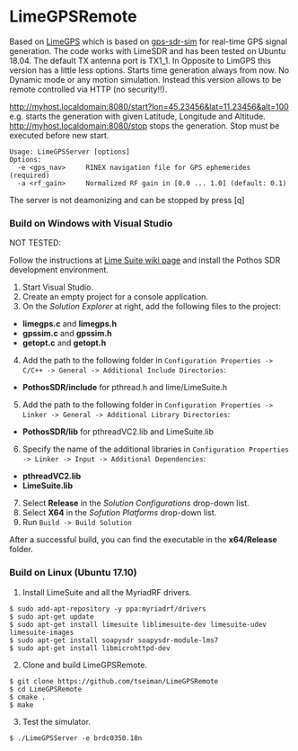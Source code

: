 # LimeGPSRemote

Based on [LimeGPS](https://github.com/osqzss/LimeGPS) which is based on [gps-sdr-sim](https://github.com/osqzss/gps-sdr-sim) for real-time GPS signal generation.
The code works with LimeSDR and has been tested on Ubuntu 18.04. The default TX antenna port is TX1_1. In Opposite to LimGPS this version has a little less options.
Starts time generation always from now. No Dynamic mode or any motion simulation.
Instead this version allows to be remote controlled via HTTP (no security!!).

http://myhost.localdomain:8080/start?lon=45.23456&lat=11.23456&alt=100  e.g. starts the generation with given Latitude, Longitude and Altitude. 
http://myhost.localdomain:8080/stop stops the generation. Stop must be executed before new start. 

```
Usage: LimeGPSServer [options]
Options:
  -e <gps_nav>     RINEX navigation file for GPS ephemerides (required)
  -a <rf_gain>     Normalized RF gain in [0.0 ... 1.0] (default: 0.1)
```

The server is not deamonizing and can be stopped by press [q]<ENTER>

### Build on Windows with Visual Studio
NOT TESTED:

Follow the instructions at [Lime Suite wiki page](https://wiki.myriadrf.org/Lime_Suite) and install the Pothos SDR development environment.

1. Start Visual Studio.
2. Create an empty project for a console application.
3. On the _Solution Explorer_ at right, add the following files to the project:
 * __limegps.c__ and __limegps.h__
 * __gpssim.c__ and __gpssim.h__
 * __getopt.c__ and __getopt.h__
4. Add the path to the following folder in `Configuration Properties -> C/C++ -> General -> Additional Include Directories`:
 * __PothosSDR/include__ for pthread.h and lime/LimeSuite.h
5. Add the path to the following folder in `Configuration Properties -> Linker -> General -> Additional Library Directories`:
 * __PothosSDR/lib__ for pthreadVC2.lib and LimeSuite.lib
6. Specify the name of the additional libraries in `Configuration Properties -> Linker -> Input -> Additional Dependencies`:
 * __pthreadVC2.lib__
 * __LimeSuite.lib__
7. Select __Release__ in the _Solution Configurations_ drop-down list.
8. Select __X64__ in the _Sofution Platforms_ drop-down list.
9. Run `Build -> Build Solution`

After a successful build, you can find the executable in the __x64/Release__ folder.

### Build on Linux (Ubuntu 17.10)

1. Install LimeSuite and all the MyriadRF drivers.

 ```
$ sudo add-apt-repository -y ppa:myriadrf/drivers
$ sudo apt-get update
$ sudo apt-get install limesuite liblimesuite-dev limesuite-udev limesuite-images
$ sudo apt-get install soapysdr soapysdr-module-lms7
$ sudo apt-get install libmicrohttpd-dev
```

2. Clone and build LimeGPSRemote.

 ```
$ git clone https://github.com/tseiman/LimeGPSRemote
$ cd LimeGPSRemote
$ cmake .
$ make
```

3. Test the simulator.

 ```
$ ./LimeGPSServer -e brdc0350.18n
```


